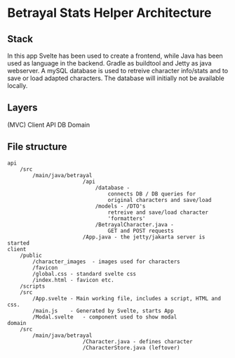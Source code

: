 # Betrayal Stats Helper Architecture

## Stack

In this app Svelte has been used to create a frontend, while Java has been used as language in the backend. Gradle as buildtool and Jetty as java webserver.
A mySQL database is used to retreive character info/stats and to save or load adapted characters. The database will initially not be available locally.

## Layers

(MVC)
Client
API DB
Domain

## File structure

```
api
    /src
        /main/java/betrayal
                        /api
                            /database -
                                connects DB / DB queries for
                                original characters and save/load
                            /models - /DTO's
                                retreive and save/load character
                                'formatters'
                            /BetrayalCharacter.java -
                                GET and POST requests
                        /App.java - the jetty/jakarta server is started
client
    /public
        /character_images  - images used for characters
        /favicon
        /global.css - standard svelte css
        /index.html - favicon etc.
    /scripts
    /src
        /App.svelte - Main working file, includes a script, HTML and css.
        /main.js    - Generated by Svelte, starts App
        /Modal.svelte   - component used to show modal
domain
    /src
        /main/java/betrayal
                        /Character.java - defines character
                        /CharacterStore.java (leftover)
```
